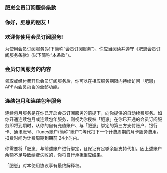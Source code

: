 ### 肥崽会员订阅服务条款
### 你好，肥崽的朋友！
### 欢迎你使用会员订阅服务!
 为使用会员订阅服务(以下简称“会员订阅服务")，你应当阅读并遵守《肥崽会员订阅服务条款》(以下简称“本条款")。
### 会员订阅服务的内容
领取或经付费开启会员订阅服务后，你可以在相应服务期限内持续访问「肥崽」APP内会员包含的全部功能。
### 连续包月和连续包年服务
连续包月服务是在你已开启会员订阅服务的前提下，向你提供的自动续费服务。如你开通连续包月或连续包年服务，则视为你授权「肥崽」在你已开通的会员订阅服务即将到期时，从你的自有充值账户、与「肥崽」绑定的第三方支付账户、银行卡、通讯账号、iTunes账户(简称"账户")等代扣下一个计费周期的月卡服务费用。扣费时间为计费周期到期前 24小时内。

你需要将「肥崽」与前述账户进行绑定，且保证有足够余额支持代扣。因上述账户余额不足导致续费失败的，你将自行承担相应结果。

「肥崽」对本使用协议享有最终解释权。
